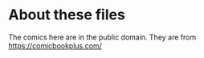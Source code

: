 # About these files

The comics here are in the public domain.
They are from https://comicbookplus.com/
